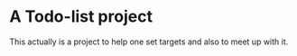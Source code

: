 # A Todo-list project

This actually is a project to help one set targets and also to meet up with it.
